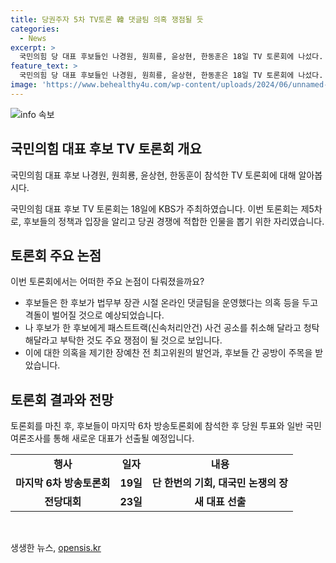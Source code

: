 ```yaml
---
title: 당권주자 5차 TV토론 韓 댓글팀 의혹 쟁점될 듯
categories:
  - News
excerpt: >
  국민의힘 당 대표 후보들인 나경원, 원희룡, 윤상현, 한동훈은 18일 TV 토론회에 나섰다. 후보들은 법무부 장관 시절 온라인 댓글팀 운영 의혹과, 패스트트랙 사건 공소 취소 청탁 논란 등을 두고 격돌했다. 나 후보의 공소 취소 청탁이 특히 논란이 된 가운데, 19일 마지막 토론회가 예정되어 있으며, 후보 선출을 위한 당원 투표와 국민 여론조사가 이어질 예정이다.
feature_text: >
  국민의힘 당 대표 후보들인 나경원, 원희룡, 윤상현, 한동훈은 18일 TV 토론회에 나섰다. 후보들은 법무부 장관 시절 온라인 댓글팀 운영 의혹과, 패스트트랙 사건 공소 취소 청탁 논란 등을 두고 격돌했다. 나 후보의 공소 취소 청탁이 특히 논란이 된 가운데, 19일 마지막 토론회가 예정되어 있으며, 후보 선출을 위한 당원 투표와 국민 여론조사가 이어질 예정이다.
image: 'https://www.behealthy4u.com/wp-content/uploads/2024/06/unnamed-file.png'
---
```


<p><img src="https://www.behealthy4u.com/wp-content/uploads/2024/06/unnamed-file.png" alt="info 속보" /></p>

<h2 data-ke-size="size26">국민의힘 대표 후보 TV 토론회 개요</h2>

<p>국민의힘 대표 후보 나경원, 원희룡, 윤상현, 한동훈이 참석한 TV 토론회에 대해 알아봅시다.</p>

<p data-ke-size="size16">국민의힘 대표 후보 TV 토론회는 18일에 KBS가 주최하였습니다. 이번 토론회는 제5차로, 후보들의 정책과 입장을 알리고 당권 경쟁에 적합한 인물을 뽑기 위한 자리였습니다.</p>

<h2 data-ke-size="size26">토론회 주요 논점</h2>

<p>이번 토론회에서는 어떠한 주요 논점이 다뤄졌을까요?</p>

<ul>
    <li>후보들은 한 후보가 법무부 장관 시절 온라인 댓글팀을 운영했다는 의혹 등을 두고 격돌이 벌어질 것으로 예상되었습니다.</li>
    <li>나 후보가 한 후보에게 패스트트랙(신속처리안건) 사건 공소를 취소해 달라고 청탁해달라고 부탁한 것도 주요 쟁점이 될 것으로 보입니다.</li>
    <li>이에 대한 의혹을 제기한 장예찬 전 최고위원의 발언과, 후보들 간 공방이 주목을 받았습니다.</li>
</ul>

<h2 data-ke-size="size26">토론회 결과와 전망</h2>

<p>토론회를 마친 후, 후보들이 마지막 6차 방송토론회에 참석한 후 당원 투표와 일반 국민 여론조사를 통해 새로운 대표가 선출될 예정입니다.</p>

<table>
    <tr>
        <td style="text-align: center; height: 17px;"><b>행사</b></td>
        <td style="text-align: center; height: 17px;"><b>일자</b></td>
        <td style="text-align: center; height: 17px;"><b>내용</b></td>
    </tr>
    <tr>
        <td style="text-align: center; height: 17px;"><b>마지막 6차 방송토론회</b></td>
        <td style="text-align: center; height: 17px;"><b>19일</b></td>
        <td style="text-align: center; height: 17px;"><b>단 한번의 기회, 대국민 논쟁의 장</b></td>
    </tr>
    <tr>
        <td style="text-align: center; height: 17px;"><b>전당대회</b></td>
        <td style="text-align: center; height: 17px;"><b>23일</b></td>
        <td style="text-align: center; height: 17px;"><b>새 대표 선출</b></td>
    </tr>
</table>

<p data-ke-size="size16">&nbsp;</p>
생생한 뉴스, <a href="https://opensis.kr" rel="dofollow">opensis.kr</a>


